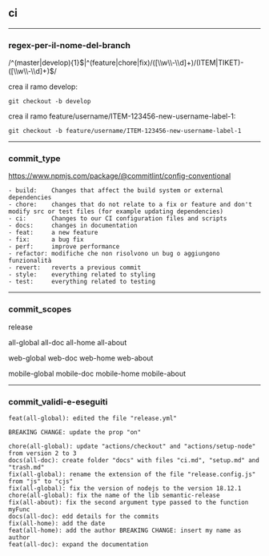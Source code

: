 ## ci

---
### regex-per-il-nome-del-branch
/^(master|develop){1}$|^(feature|chore|fix)/([\\w\\-\\d]+)/(ITEM|TIKET)-([\\w\\-\\d]+)$/

crea il ramo develop:
```
git checkout -b develop
```

crea il ramo feature/username/ITEM-123456-new-username-label-1:
```
git checkout -b feature/username/ITEM-123456-new-username-label-1
```

---
### commit_type
https://www.npmjs.com/package/@commitlint/config-conventional
```
- build:    Changes that affect the build system or external dependencies      
- chore:    changes that do not relate to a fix or feature and don't modify src or test files (for example updating dependencies)
- ci:       Changes to our CI configuration files and scripts
- docs:     changes in documentation
- feat:     a new feature
- fix:      a bug fix
- perf:     improve performance
- refactor: modifiche che non risolvono un bug o aggiungono funzionalità
- revert:   reverts a previous commit
- style:    everything related to styling
- test:     everything related to testing
```

---
### commit_scopes
release

all-global
all-doc
all-home
all-about

web-global
web-doc
web-home
web-about

mobile-global
mobile-doc
mobile-home
mobile-about

---
### commit_validi-e-eseguiti
```
feat(all-global): edited the file "release.yml"

BREAKING CHANGE: update the prop "on"

chore(all-global): update "actions/checkout" and "actions/setup-node" from version 2 to 3
docs(all-doc): create folder "docs" with files "ci.md", "setup.md" and "trash.md"
fix(all-global): rename the extension of the file "release.config.js" from "js" to "cjs"
fix(all-global): fix the version of nodejs to the version 18.12.1
chore(all-global): fix the name of the lib semantic-release
fix(all-about): fix the second argument type passed to the function myFunc
docs(all-doc): edd details for the commits
fix(all-home): add the date
feat(all-home): add the author BREAKING CHANGE: insert my name as author
feat(all-doc): expand the documentation
```
